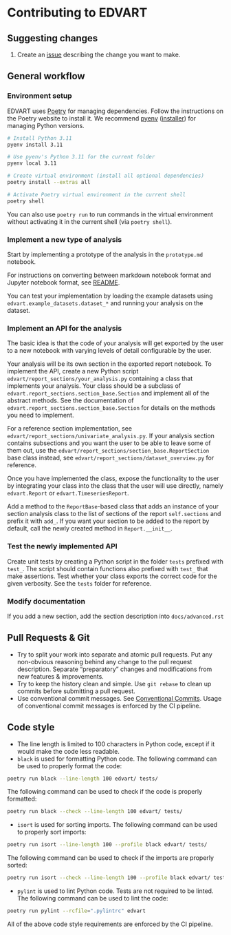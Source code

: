# Contributing to EDVART

## Suggesting changes
1. Create an [issue](https://github.com/datamole-ai/edvart/issues) describing the change you want to make.

## General workflow

### Environment setup
EDVART uses [Poetry](https://python-poetry.org/) for managing dependencies.
Follow the instructions on the Poetry website to install it.
We recommend [pyenv](https://github.com/pyenv/pyenv)
([installer](https://github.com/pyenv/pyenv-installer)) for managing Python versions.
```bash
# Install Python 3.11
pyenv install 3.11

# Use pyenv's Python 3.11 for the current folder
pyenv local 3.11

# Create virtual environment (install all optional dependencies)
poetry install --extras all

# Activate Poetry virtual environment in the current shell
poetry shell
```

You can also use `poetry run` to run commands in the virtual environment without activating it in the current shell (via `poetry shell`).

### Implement a new type of analysis
Start by implementing a prototype of the analysis in the `prototype.md` notebook.

For instructions on converting between markdown notebook format and Jupyter notebook format, see [README](README.md#markdown-notebooks).

You can test your implementation by loading the example datasets using `edvart.example_datasets.dataset_*` and running your analysis on the dataset.

### Implement an API for the analysis
The basic idea is that the code of your analysis will get exported by the user to a new notebook with varying levels of detail configurable by the user.

Your analysis will be its own section in the exported report notebook.
To implement the API, create a new Python script `edvart/report_sections/your_analysis.py` containing a class that implements your analysis.
Your class should be a subclass of `edvart.report_sections.section_base.Section` and implement all of the abstract methods.
See the documentation of `edvart.report_sections.section_base.Section` for details on the methods you need to implement.

For a reference section implementation, see `edvart/report_sections/univariate_analysis.py`.
If your analysis section contains subsections and you want the user to be able to leave some of them out,
use the `edvart/report_sections/section_base.ReportSection` base class instead,
see `edvart/report_sections/dataset_overview.py` for reference.

Once you have implemented the class, expose the functionality to the user by integrating
your class into the class that the user will use directly, namely `edvart.Report` or `edvart.TimeseriesReport`.

Add a method to the `ReportBase`-based class that adds an instance of your section analysis class
to the list of sections of the report `self.sections` and prefix it with `add_`.
If you want your section to be added to the report by default, call the newly created method in `Report.__init__`.

### Test the newly implemented API
Create unit tests by creating a Python script in the folder `tests` prefixed with `test_`.
The script should contain functions also prefixed with `test_` that make assertions.
Test whether your class exports the correct code for the given verbosity. See the `tests` folder for reference.

### Modify documentation
If you add a new section, add the section description into `docs/advanced.rst`

## Pull Requests & Git

* Try to split your work into separate and atomic pull requests. Put any
  non-obvious reasoning behind any change to the pull request description.
  Separate “preparatory” changes and modifications from new features &
  improvements.
* Try to keep the history clean and simple. Use `git rebase` to clean up commits before submitting a pull request.
* Use conventional commit messages. See [Conventional Commits](https://www.conventionalcommits.org/en/v1.0.0/).
  Usage of conventional commit messages is enforced by the CI pipeline.


## Code style
* The line length is limited to 100 characters in Python code, except if it would make the code less readable.
* `black` is used for formatting Python code. The following command can be used to properly format the code:
```bash
poetry run black --line-length 100 edvart/ tests/
```
The following command can be used to check if the code is properly formatted:
```bash
poetry run black --check --line-length 100 edvart/ tests/
````

* `isort` is used for sorting imports.
The following command can be used to properly sort imports:
```bash
poetry run isort --line-length 100 --profile black edvart/ tests/
```
The following command can be used to check if the imports are properly sorted:
```bash
poetry run isort --check --line-length 100 --profile black edvart/ tests/
```

* `pylint` is used to lint Python code. Tests are not required to be linted.
The following command can be used to lint the code:
```bash
poetry run pylint --rcfile=".pylintrc" edvart
```

All of the above code style requirements are enforced by the CI pipeline.
